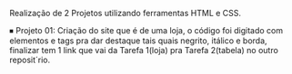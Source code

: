 Realização de 2 Projetos utilizando ferramentas HTML e CSS.

⏹ Projeto 01: Criação do site que é de uma loja, o código foi digitado
com elementos e tags pra dar destaque tais quais negrito, itálico e borda, 
finalizar tem 1 link que vai da Tarefa 1(loja) pra Tarefa 2(tabela) no outro reposit´rio.

